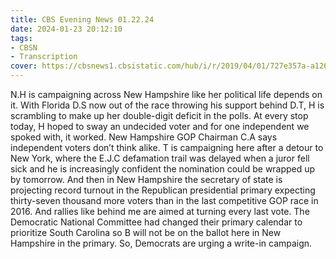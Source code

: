 ```yaml
---
title: CBS Evening News 01.22.24
date: 2024-01-23 20:12:10
tags:
- CBSN
- Transcription
cover: https://cbsnews1.cbsistatic.com/hub/i/r/2019/04/01/727e357a-a126-4138-a2c5-4d3222669d57/thumbnail/640x360/3ff2761028dc5c65cc4f07acd54bcd5c/cbsn2-logo-1920x1080.jpg
---
```

N.H is campaigning across New Hampshire like her political life depends on it. With Florida D.S now out of the race throwing his support behind D.T, H is scrambling to make up her double-digit deficit in the polls. At every stop today, H hoped to sway an undecided voter and for one independent we spoked with, it worked. New Hampshire GOP Chairman C.A says independent voters don’t think alike. T is campaigning here after a detour to New York, where the E.J.C defamation trail was delayed when a juror fell sick and he is increasingly confident the nomination could be wrapped up by tomorrow. And then in New Hampshire the secretary of state is projecting record turnout in the Republican presidential primary expecting thirty-seven thousand more voters than in the last competitive GOP race in 2016. And rallies like behind me are aimed at turning every last vote. The Democratic National Committee had changed their primary calendar to prioritize South Carolina so B will not be on the ballot here in New Hampshire in the primary. So, Democrats are urging a write-in campaign.